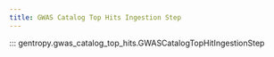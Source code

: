 ```yaml
---
title: GWAS Catalog Top Hits Ingestion Step
---
```


::: gentropy.gwas_catalog_top_hits.GWASCatalogTopHitIngestionStep
